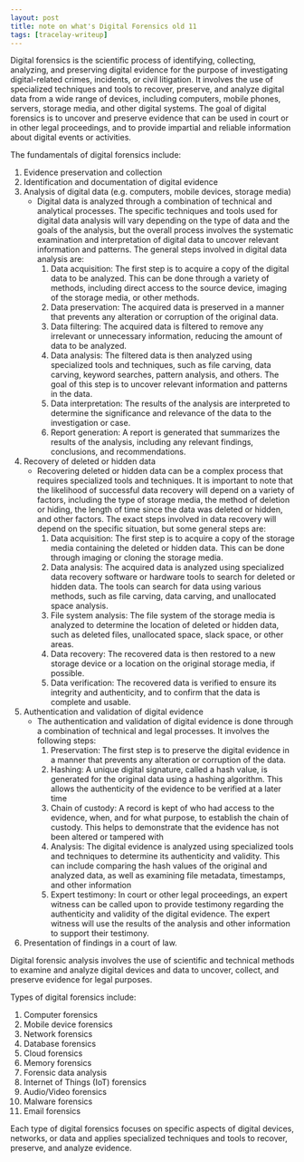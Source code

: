 ```yaml
---
layout: post
title: note on what's Digital Forensics old 11
tags: [tracelay-writeup]
---
```


Digital forensics is the scientific process of identifying, collecting, analyzing, and preserving digital evidence for the purpose of investigating digital-related crimes, incidents, or civil litigation. It involves the use of specialized techniques and tools to recover, preserve, and analyze digital data from a wide range of devices, including computers, mobile phones, servers, storage media, and other digital systems. The goal of digital forensics is to uncover and preserve evidence that can be used in court or in other legal proceedings, and to provide impartial and reliable information about digital events or activities.

The fundamentals of digital forensics include:

1.  Evidence preservation and collection
2.  Identification and documentation of digital evidence
3.  Analysis of digital data (e.g. computers, mobile devices, storage media)
	- Digital data is analyzed through a combination of technical and analytical processes. The specific techniques and tools used for digital data analysis will vary depending on the type of data and the goals of the analysis, but the overall process involves the systematic examination and interpretation of digital data to uncover relevant information and patterns. The general steps involved in digital data analysis are:
		1.  Data acquisition: The first step is to acquire a copy of the digital data to be analyzed. This can be done through a variety of methods, including direct access to the source device, imaging of the storage media, or other methods.
		2.  Data preservation: The acquired data is preserved in a manner that prevents any alteration or corruption of the original data.
		3.  Data filtering: The acquired data is filtered to remove any irrelevant or unnecessary information, reducing the amount of data to be analyzed.
		4.  Data analysis: The filtered data is then analyzed using specialized tools and techniques, such as file carving, data carving, keyword searches, pattern analysis, and others. The goal of this step is to uncover relevant information and patterns in the data.
		5.  Data interpretation: The results of the analysis are interpreted to determine the significance and relevance of the data to the investigation or case.
		6.  Report generation: A report is generated that summarizes the results of the analysis, including any relevant findings, conclusions, and recommendations.
4.  Recovery of deleted or hidden data
	- Recovering deleted or hidden data can be a complex process that requires specialized tools and techniques. It is important to note that the likelihood of successful data recovery will depend on a variety of factors, including the type of storage media, the method of deletion or hiding, the length of time since the data was deleted or hidden, and other factors. The exact steps involved in data recovery will depend on the specific situation, but some general steps are:
		1.  Data acquisition: The first step is to acquire a copy of the storage media containing the deleted or hidden data. This can be done through imaging or cloning the storage media.
		2.  Data analysis: The acquired data is analyzed using specialized data recovery software or hardware tools to search for deleted or hidden data. The tools can search for data using various methods, such as file carving, data carving, and unallocated space analysis.
		3.  File system analysis: The file system of the storage media is analyzed to determine the location of deleted or hidden data, such as deleted files, unallocated space, slack space, or other areas.
		4.  Data recovery: The recovered data is then restored to a new storage device or a location on the original storage media, if possible.
		5.  Data verification: The recovered data is verified to ensure its integrity and authenticity, and to confirm that the data is complete and usable.
5.  Authentication and validation of digital evidence
	- The authentication and validation of digital evidence is done through a combination of technical and legal processes. It involves the following steps:
		1.  Preservation: The first step is to preserve the digital evidence in a manner that prevents any alteration or corruption of the data.
		2.  Hashing: A unique digital signature, called a hash value, is generated for the original data using a hashing algorithm. This allows the authenticity of the evidence to be verified at a later time
		3.  Chain of custody: A record is kept of who had access to the evidence, when, and for what purpose, to establish the chain of custody. This helps to demonstrate that the evidence has not been altered or tampered with
		4.  Analysis: The digital evidence is analyzed using specialized tools and techniques to determine its authenticity and validity. This can include comparing the hash values of the original and analyzed data, as well as examining file metadata, timestamps, and other information
		5.  Expert testimony: In court or other legal proceedings, an expert witness can be called upon to provide testimony regarding the authenticity and validity of the digital evidence. The expert witness will use the results of the analysis and other information to support their testimony.
6.  Presentation of findings in a court of law.

Digital forensic analysis involves the use of scientific and technical methods to examine and analyze digital devices and data to uncover, collect, and preserve evidence for legal purposes.

Types of digital forensics include:

1.  Computer forensics
2.  Mobile device forensics
3.  Network forensics
4.  Database forensics
5.  Cloud forensics
6.  Memory forensics
7.  Forensic data analysis
8.  Internet of Things (IoT) forensics
9.  Audio/Video forensics
10.  Malware forensics
11.  Email forensics

Each type of digital forensics focuses on specific aspects of digital devices, networks, or data and applies specialized techniques and tools to recover, preserve, and analyze evidence.